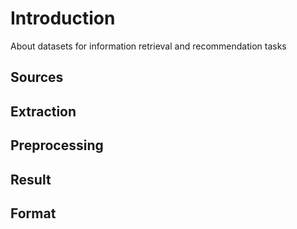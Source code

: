 # Introduction

About datasets for information retrieval and recommendation tasks

## Sources



## Extraction



## Preprocessing



## Result



## Format

